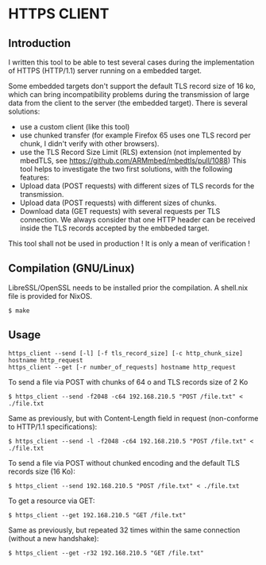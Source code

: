 # HTTPS CLIENT

## Introduction

I written this tool to be able to test several cases during the implementation
of HTTPS (HTTP/1.1) server running on a embedded target.

Some embedded targets don't support the default TLS record size of 16 ko, which
can bring incompatibility problems during the transmission of large data from
the client to the server (the embedded target).
There is several solutions:
* use a custom client (like this tool)
* use chunked transfer (for example Firefox 65 uses one TLS record per chunk, I didn't verify with other browsers). 
* use the TLS Record Size Limit (RLS) extension (not implemented by mbedTLS, see https://github.com/ARMmbed/mbedtls/pull/1088)
This tool helps to investigate the two first solutions, with the following
features:
* Upload data (POST requests) with different sizes of TLS records for the transmission. 
* Upload data (POST requests) with different sizes of chunks.
* Download data (GET requests) with several requests per TLS connection.
We always consider that one HTTP header can be received inside the TLS records
accepted by the embbeded target.

This tool shall not be used in production ! It is only a mean of verification !

## Compilation (GNU/Linux)

LibreSSL/OpenSSL needs to be installed prior the compilation. A shell.nix file is provided for NixOS.

```console
$ make
```

## Usage

```console
https_client --send [-l] [-f tls_record_size] [-c http_chunk_size] hostname http_request
https_client --get [-r number_of_requests] hostname http_request
```

To send a file via POST with chunks of 64 o and TLS records size of 2 Ko

```console
$ https_client --send -f2048 -c64 192.168.210.5 "POST /file.txt" < ./file.txt
```

Same as previously, but with Content-Length field in request (non-conforme to HTTP/1.1 specifications):

```console
$ https_client --send -l -f2048 -c64 192.168.210.5 "POST /file.txt" < ./file.txt
```

To send a file via POST without chunked encoding and the default TLS records size (16 Ko):

```console
$ https_client --send 192.168.210.5 "POST /file.txt" < ./file.txt
```

To get a resource via GET:

```console
$ https_client --get 192.168.210.5 "GET /file.txt"
```

Same as previously, but repeated 32 times within the same connection (without a new handshake):

```console
$ https_client --get -r32 192.168.210.5 "GET /file.txt"
```
